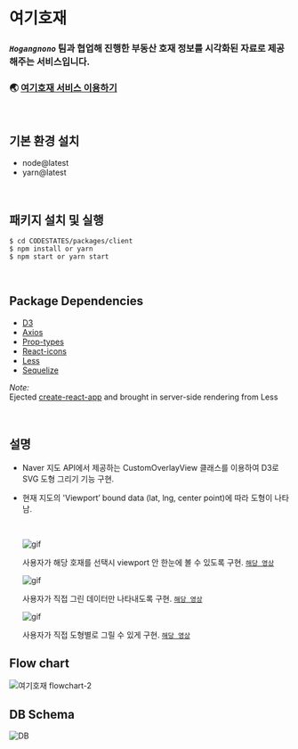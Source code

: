 # 여기호재

### **_`Hogangnono`_** 팀과 협업해 진행한 부동산 호재 정보를 시각화된 자료로 제공해주는 서비스입니다.

### 🌏 [여기호재 서비스 이용하기](https://bit.ly/Hogangnono)

<br>

## 기본 환경 설치

- node@latest
- yarn@latest

<br>

## 패키지 설치 및 실행

```
$ cd CODESTATES/packages/client
$ npm install or yarn
$ npm start or yarn start
```

<br>

## Package Dependencies

- [D3](https://d3js.org/)
- [Axios](https://www.npmjs.com/package/axios)
- [Prop-types](https://www.npmjs.com/package/prop-types)
- [React-icons](https://www.npmjs.com/package/react-icons)
- [Less](http://lesscss.org/)
- [Sequelize](https://www.npmjs.com/package/sequelize)

_Note:_  
Ejected [create-react-app](https://github.com/facebook/create-react-app) and brought in server-side rendering from Less

<br>

## 설명

- Naver 지도 API에서 제공하는 CustomOverlayView 클래스를 이용하여 D3로 SVG 도형 그리기 기능 구현.
- 현재 지도의 'Viewport’ bound data (lat, lng, center point)에 따라 도형이 나타남.

  <br>

  <!-- <p>
  <iframe width="640" height="360" src="https://www.youtube.com/embed/elRI1DB4520?rel=0&amp;showinfo=0" frameborder="0" allow="accelerometer; autoplay; encrypted-media; gyroscope; picture-in-picture" allowfullscreen></iframe>
  </p> -->

  ![gif](https://media.giphy.com/media/H6KAgO6pyZfXuZI44J/giphy.gif)

  사용자가 해당 호재를 선택시 viewport 안 한눈에 볼 수 있도록 구현. [`해당 영상`](https://www.youtube.com/watch?v=elRI1DB4520)

    <!-- <p>
    <iframe width="640" height="360" src="https://www.youtube.com/embed/pNZ7LkcditI?rel=0&amp;showinfo=0" frameborder="0" allow="accelerometer; autoplay; encrypted-media; gyroscope; picture-in-picture" allowfullscreen></iframe>
    </p> -->

  ![gif](https://media.giphy.com/media/MY10D0ZPCrvYEQ19IP/giphy.gif)

  사용자가 직접 그린 데이터만 나타내도록 구현. [`해당 영상`](https://www.youtube.com/watch?v=pNZ7LkcditI)

    <!-- <p>
    <iframe width="640" height="360" src="https://www.youtube.com/embed/w9ilvJ1FzYA?rel=0&amp;showinfo=0" frameborder="0" allow="accelerometer; autoplay; encrypted-media; gyroscope; picture-in-picture" allowfullscreen></iframe>
    </p> -->

  ![gif](https://media.giphy.com/media/ZXfWW9lUzRSYnCrhae/giphy.gif)

  사용자가 직접 도형별로 그릴 수 있게 구현. [`해당 영상`](https://www.youtube.com/watch?v=w9ilvJ1FzYA)

## Flow chart

![여기호재 flowchart-2](https://user-images.githubusercontent.com/29101760/55859334-cfc7ef80-5bac-11e9-93ed-dcc820e57ce6.png)

## DB Schema

![DB](https://user-images.githubusercontent.com/29101760/55855246-f3d20380-5ba1-11e9-9a47-8a4addf65b66.png)
